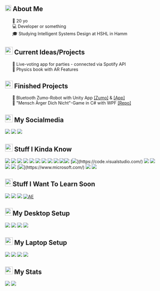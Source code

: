 <h2><img src="https://media.giphy.com/media/lq3imhZ7qSz8xAFBv4/giphy.gif" height="20"> About Me</h2>

<ul>
🎂 20 yo<br>
💻 Developer or something<br>
🎓 Studying Intelligent Systems Design at HSHL in Hamm<br>
</ul>

<h2><img src="https://media.giphy.com/media/XBiIXQOKTLoxlTDfIs/giphy.gif" height="25"> Current Ideas/Projects</h2>
<ul>
🎵  Live-voting app for parties - connected via Spotify API<br>
📖  Physics book with AR Features<br>
</ul>

<h2><img src="https://media.giphy.com/media/rNeXmdHjB155PXhtUk/giphy.gif" height="25"> Finished Projects</h2>
<ul>
🤖  Bluetooth Zumo-Robot with Unity App <a href="https://github.com/dermrvn-code/zumo-bluetooth">[Zumo]</a> & <a href="https://github.com/dermrvn-code/zumo-bluetooth-app">[App]</a><br>
🎲  "Mensch Ärger Dich Nicht"-Game in C# with WPF <a href="https://github.com/dermrvn-code/MenschAergereDichNicht">[Repo]</a>
</ul>

<h2><img src="https://media.giphy.com/media/KcVjOpaQfE6bhicWqP/giphy.gif" height="25"> My Socialmedia</h2>
<p>

[![](https://img.shields.io/badge/gmail-c14438?&style=for-the-badge&logo=gmail&logoColor=white)](mailto:info@dermrvn.de) [![](https://img.shields.io/badge/-Instagram-e95950?style=for-the-badge&logo=Instagram&logoColor=white)](https://instagram.com/dermrvn) [![](https://img.shields.io/badge/-youtube-FF0000?style=for-the-badge&logo=youtube&logoColor=white)](https://youtube.com/dermrvn)
<h2><img src="https://media.giphy.com/media/VdoIFLsMIlwzfKD520/giphy.gif" height="25"> Stuff I Kinda Know</h2>

[![](https://img.shields.io/badge/-HTML5-E34F26?style=for-the-badge&logo=html5&logoColor=white)](https://html5.org/) [![](https://img.shields.io/badge/-CSS3-1572B6?style=for-the-badge&logo=css3)](https://www.w3.org/Style/CSS/Overview.de.html) [![](https://img.shields.io/badge/-JS-F7DF1E?style=for-the-badge&logo=JavaScript&logoColor=black)](https://www.javascript.com/) [![](https://img.shields.io/badge/-PHP-777BB4?style=for-the-badge&logo=PHP&logoColor=white)](https://www.php.net/) [![](https://img.shields.io/badge/-SQL-4479A1?style=for-the-badge&logo=MySQL&logoColor=white)](https://www.w3schools.com/sql/sql_intro.asp) [![](https://img.shields.io/badge/-Python-3776AB?style=for-the-badge&logo=Python&logoColor=white)](https://www.python.org/) [![](https://img.shields.io/badge/-Java-007396?style=for-the-badge&logo=java&logoColor=white)](https://www.java.com/) [![](https://img.shields.io/badge/-Arduino-00979D?style=for-the-badge&logo=arduino&logoColor=white)](https://www.arduino.cc/) [![](https://img.shields.io/badge/-C%20/%20C++-A8B9CC?style=for-the-badge&logo=c&logoColor=black)](wikipedia.org/wiki/C_(Programmiersprache)) [![](https://img.shields.io/badge/-GitHub-181717?style=for-the-badge&logo=github)](https://github.com/dermrvn-code)[![](https://img.shields.io/badge/-Git-F05032?style=for-the-badge&logo=git&logoColor=white)](https://git-scm.com/) [![](https://img.shields.io/badge/-VS_Code-007ACC?style=for-the-badge&logo=visual-studio-code&logoColor=white")](https://code.visualstudio.com/) [![](https://img.shields.io/badge/-Photoshop-31A8FF?style=for-the-badge&logo=adobe-photoshop&logoColor=white)](https://www.adobe.com/de/products/photoshop.html) [![](https://img.shields.io/badge/-Premiere-9999FF?style=for-the-badge&logo=adobe-premiere-pro&logoColor=white)](https://www.adobe.com/de/products/premiere.html) [![](https://img.shields.io/badge/-Lightroom-31A8FF?style=for-the-badge&logo=adobe-lightroom&logoColor=white)](https://www.adobe.com/de/products/photoshop-lightroom.html) [![](https://img.shields.io/badge/-XD-FF61F6?style=for-the-badge&logo=adobe-xd&logoColor=white)](https://www.adobe.com/de/products/xd.html) [![](https://img.shields.io/badge/-Windows-0078D6?style=for-the-badge&logo=windows&logoColor=white")](https://www.microsoft.com/) [![](https://img.shields.io/badge/-Unity-FFFFFF?style=for-the-badge&logo=unity&logoColor=black)](https://www.unity.com/) [![](https://img.shields.io/badge/-CSharp-239120?style=for-the-badge&logo=csharp&logoColor=White)](https://dotnet.microsoft.com/en-us/languages/csharp) 

<h2><img src="https://media.giphy.com/media/YRDstN3RevBJBbqZIl/giphy.gif" height="25">Stuff I Want To Learn Soon</h2>

[![](https://img.shields.io/badge/-Linux-FCC624?style=for-the-badge&logo=linux&logoColor=black)](https://www.linux.org/) [![](https://img.shields.io/badge/-Blender-F5792A?style=for-the-badge&logo=Blender&logoColor=white)](https://www.blender.org/) [![](https://img.shields.io/badge/-React-61DAFB?style=for-the-badge&logo=react&logoColor=black)](https://reactjs.org/) [![AE](https://img.shields.io/badge/-After_Effects-9999FF?style=for-the-badge&logo=adobe-after-effects&logoColor=white)](https://www.adobe.com/de/products/aftereffects.html)

<h2><img src="https://media.giphy.com/media/h7RC6oCYybRfNzEYvW/giphy.gif?cid=ecf05e47cg9lmlus12tba9mj2g5nnd7ocu5h2c3nma1deok2&rid=giphy.gif" height="25">My Desktop Setup</h2>

![](https://img.shields.io/badge/-Intel_i7-0071C5?style=for-the-badge&logo=intel&logoColor=white) ![](https://img.shields.io/badge/-Radeon_RX480-ED1C24?style=for-the-badge&logo=amd&logoColor=white) ![](https://img.shields.io/badge/-Windows_10-0078D6?style=for-the-badge&logo=windows&logoColor=white) ![](https://img.shields.io/badge/-VS_Code-007ACC?style=for-the-badge&logo=visual-studio-code&logoColor=white)

<h2><img src="https://media.giphy.com/media/WFZvB7VIXBgiz3oDXE/giphy.gif" height="25"> My Laptop Setup</h2>

![](https://img.shields.io/badge/-Ideapad_Flex_5-ED1C24?style=for-the-badge&logo=lenovo&logoColor=white) ![](https://img.shields.io/badge/-Intel_i5-0071C5?style=for-the-badge&logo=intel&logoColor=white) ![](https://img.shields.io/badge/-Windows_11-0078D6?style=for-the-badge&logo=windows&logoColor=white) ![](https://img.shields.io/badge/-VS_Code-007ACC?style=for-the-badge&logo=visual-studio-code&logoColor=white)


<h2><img src="https://media.giphy.com/media/cj87CxfRtrUifF3Ryk/giphy.gif" height="25"> My Stats</h2>

  ![](https://github-readme-stats.vercel.app/api/top-langs/?username=dermrvn-code&layout=compact&theme=gotham&show_icons=true)
  ![](https://github-readme-stats.vercel.app/api/wakatime?username=dermrvn&theme=gotham&show_icons=true)
  
 <!--
![](https://github-readme-stats.vercel.app/api/pin/?username=dermrvn-code&repo=zumo-bluetooth-app&theme=gotham) -->
